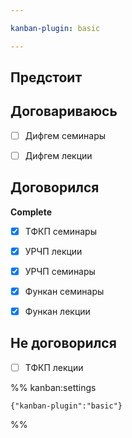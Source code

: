 ```yaml
---

kanban-plugin: basic

---
```


## Предстоит



## Договариваюсь

- [ ] Дифгем семинары
- [ ] Дифгем лекции


## Договорился

**Complete**
- [x] ТФКП семинары
- [x] УРЧП лекции
- [x] УРЧП семинары
- [x] Функан семинары
- [x] Функан лекции


## Не договорился

- [ ] ТФКП лекции




%% kanban:settings
```
{"kanban-plugin":"basic"}
```
%%